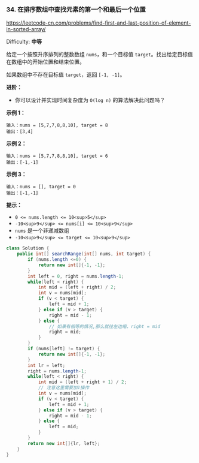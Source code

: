 ### 34. 在排序数组中查找元素的第一个和最后一个位置

https://leetcode-cn.com/problems/find-first-and-last-position-of-element-in-sorted-array/

Difficulty: **中等**


给定一个按照升序排列的整数数组 `nums`，和一个目标值 `target`。找出给定目标值在数组中的开始位置和结束位置。

如果数组中不存在目标值 `target`，返回 `[-1, -1]`。

**进阶：**

*   你可以设计并实现时间复杂度为 `O(log n)` 的算法解决此问题吗？

**示例 1：**

```
输入：nums = [5,7,7,8,8,10], target = 8
输出：[3,4]
```

**示例 2：**

```
输入：nums = [5,7,7,8,8,10], target = 6
输出：[-1,-1]
```

**示例 3：**

```
输入：nums = [], target = 0
输出：[-1,-1]
```

**提示：**

*   `0 <= nums.length <= 10<sup>5</sup>`
*   `-10<sup>9</sup> <= nums[i] <= 10<sup>9</sup>`
*   `nums` 是一个非递减数组
*   `-10<sup>9</sup> <= target <= 10<sup>9</sup>`



```java
class Solution {
    public int[] searchRange(int[] nums, int target) {
        if (nums.length <=0) {
            return new int[]{-1, -1};
        }
        int left = 0, right = nums.length-1;
        while(left < right) {
            int mid = (left + right) / 2;
            int v = nums[mid];
            if (v < target) {
                left = mid + 1;
            } else if (v > target) {
                right = mid - 1;
            } else {
                // 如果有相等的情况,那么就往左边缩，right = mid
                right = mid;
            }
        }
        if (nums[left] != target) {
            return new int[]{-1, -1};
        }
        int lr = left;
        right = nums.length-1;
        while(left < right) {
            int mid = (left + right + 1) / 2;
            // 注意这里需要加1操作
            int v = nums[mid];
            if (v < target) {
                left = mid + 1;
            } else if (v > target) {
                right = mid - 1;
            } else {
                left = mid;
            }
        }
        return new int[]{lr, left};
    }
}
```
